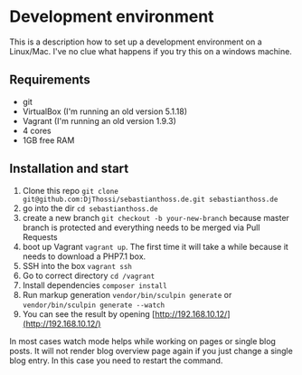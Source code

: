 # Development environment 

This is a description how to set up a development environment on a Linux/Mac. I've no clue what happens if you try this on a windows machine.

## Requirements
- git
- VirtualBox (I'm running an old version 5.1.18)
- Vagrant (I'm running an old version 1.9.3)
- 4 cores
- 1GB free RAM

## Installation and start
1. Clone this repo `git clone git@github.com:DjThossi/sebastianthoss.de.git sebastianthoss.de`
1. go into the dir `cd sebastianthoss.de`
1. create a new branch `git checkout -b your-new-branch` because master branch is protected and everything needs to be merged via Pull Requests 
1. boot up Vagrant `vagrant up`. The first time it will take a while because it needs to download a PHP7.1 box.
1. SSH into the box `vagrant ssh`
1. Go to correct directory `cd /vagrant`
1. Install dependencies `composer install`
1. Run markup generation `vendor/bin/sculpin generate` or `vendor/bin/sculpin generate --watch`
1. You can see the result by opening [http://192.168.10.12/](http://192.168.10.12/)  

In most cases watch mode helps while working on pages or single blog posts. 
It will not render blog overview page again if you just change a single blog entry. 
In this case you need to restart the command.